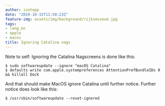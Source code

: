 ```yaml
---
author: isotopp
date: "2019-10-15T11:50:23Z"
feature-img: assets/img/background/rijksmuseum.jpg
tags:
- lang_en
- apple
- macos
title: Ignoring Catalina nags
---
```

Note to self: Ignoring the Catalina Nagscreens is done like this:

```console
$ sudo softwareupdate --ignore "macOS Catalina"
$ defaults write com.apple.systempreferences AttentionPrefBundleIDs 0 && killall Dock
```

And that should make MacOS ignore Catalina until further notice. Further
notice does look like this:

```console
$ /usr/sbin/softwareupdate --reset-ignored
```
